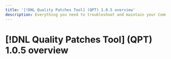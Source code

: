 ```yaml
---
title: '[!DNL Quality Patches Tool] (QPT) 1.0.5 overview'
description: Everything you need to troubleshoot and maintain your Commerce store.
---
```

# [!DNL Quality Patches Tool] (QPT) 1.0.5 overview

